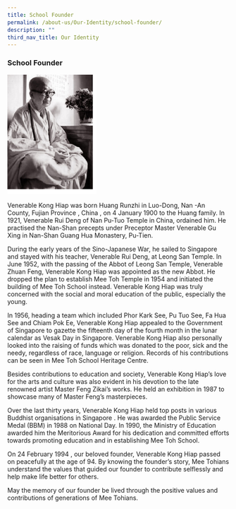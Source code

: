 ```yaml
---
title: School Founder
permalink: /about-us/Our-Identity/school-founder/
description: ""
third_nav_title: Our Identity
---
```

### School Founder

<img src="/images/identity6.png" style="width:40%">

Venerable Kong Hiap was born Huang Runzhi in Luo-Dong, Nan -An County, Fujian Province , China , on 4 January 1900 to the Huang family. In 1921, Venerable Rui Deng of Nan Pu-Tuo Temple in China, ordained him. He practised the Nan-Shan precepts under Preceptor Master Venerable Gu Xing in Nan-Shan Guang Hua Monastery, Pu-Tien.

During the early years of the Sino-Japanese War, he sailed to Singapore and stayed with his teacher, Venerable Rui Deng, at Leong San Temple. In June 1952, with the passing of the Abbot of Leong San Temple, Venerable Zhuan Feng, Venerable Kong Hiap was appointed as the new Abbot. He dropped the plan to establish Mee Toh Temple in 1954 and initiated the building of Mee Toh School instead. Venerable Kong Hiap was truly concerned with the social and moral education of the public, especially the young.

In 1956, heading a team which included Phor Kark See, Pu Tuo See, Fa Hua See and Chiam Pok Ee, Venerable Kong Hiap appealed to the Government of Singapore to gazette the fifteenth day of the fourth month in the lunar calendar as Vesak Day in Singapore.  Venerable Kong Hiap also personally looked into the raising of funds which was donated to the poor, sick and the needy, regardless of race, language or religion. Records of his contributions can be seen in Mee Toh School Heritage Centre.

Besides contributions to education and society, Venerable Kong Hiap’s love for the arts and culture was also evident in his devotion to the late renowned artist Master Feng Zikai’s works. He held an exhibition in 1987 to showcase many of Master Feng’s masterpieces.

Over the last thirty years, Venerable Kong Hiap held top posts in various Buddhist organisations in Singapore . He was awarded the Public Service Medal (BBM) in 1988 on National Day. In 1990, the Ministry of Education awarded him the Meritorious Award for his dedication and committed efforts towards promoting education and in establishing Mee Toh School.

On 24 February 1994 , our beloved founder, Venerable Kong Hiap passed on peacefully at the age of 94. By knowing the founder’s story, Mee Tohians understand the values that guided our founder to contribute selflessly and help make life better for others.

May the memory of our founder be lived through the positive values and contributions of generations of Mee Tohians.